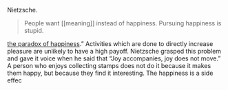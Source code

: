 Nietzsche. 
> People want [[meaning]] instead of happiness. Pursuing happiness is stupid.


[the paradox of happiness](https://en.wikipedia.org/wiki/Paradox_of_hedonism).” Activities which are done to directly increase pleasure are unlikely to have a high payoff. Nietzsche grasped this problem and gave it voice when he said that “Joy accompanies, joy does not move.” A person who enjoys collecting stamps does not do it because it makes them happy, but because they find it interesting. The happiness is a side effec